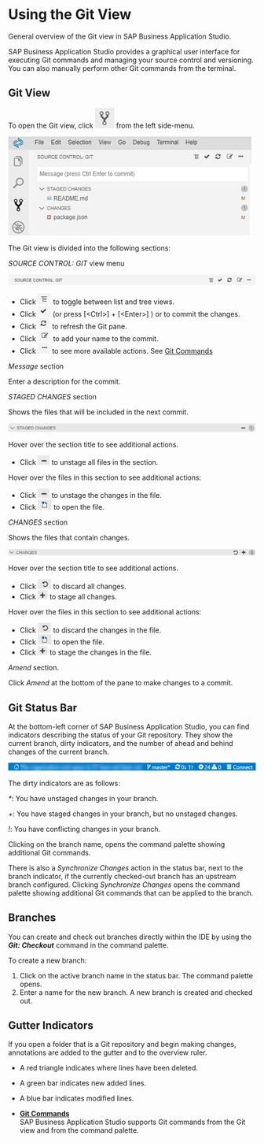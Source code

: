 <!-- loio265962e20eee43f499516de9011ac2e3 -->

# Using the Git View

General overview of the Git view in SAP Business Application Studio.

SAP Business Application Studio provides a graphical user interface for executing Git commands and managing your source control and versioning. You can also manually perform other Git commands from the terminal.



<a name="loio265962e20eee43f499516de9011ac2e3__section_wlx_4kf_zlb"/>

## Git View

To open the Git view, click ![](images/Open_Git_pane_7c27a9f.png) from the left side-menu.

![](images/Git_view_44295cf.jpg)

The Git view is divided into the following sections:

*SOURCE CONTROL: GIT* view menu

![](images/source_control_GIT_menu_e10ab7d.png) 

-   Click ![](images/toggle_icon_e7e5e6d.png) to toggle between list and tree views.
-   Click ![](images/commit_icon_5792efe.png) \(or press  [<Ctrl\>\] + [<Enter\>\] \) or to commit the changes.
-   Click ![](images/refresh_icon_new_baea6eb.png) to refresh the Git pane.
-   Click ![](images/sign_off_2702bdd.png) to add your name to the commit.
-   Click ![](images/more_actions_new_ab37e83.png) to see more available actions. See [Git Commands](Git_Commands_5914548.md)

 *Message* section

Enter a description for the commit.

*STAGED CHANGES* section

Shows the files that will be included in the next commit.

![](images/staged_changes_menu_89ea9de.png)

Hover over the section title to see additional actions.

-   Click ![](images/unstage_changes_icon_684e1d1.png) to unstage all files in the section.

Hover over the files in this section to see additional actions:

-   Click ![](images/unstage_changes_icon_684e1d1.png) to unstage the changes in the file.
-   Click ![](images/open_file_icon_2380fb5.png) to open the file.

*CHANGES* section

Shows the files that contain changes.

![](images/changes_menu_da6cd19.png)

Hover over the section title to see additional actions.

-   Click ![](images/discard_changes_icon_b9f9b23.png) to discard all changes.
-   Click ![](images/stage_changes_icon_10076b2.png) to stage all changes.

Hover over the files in this section to see additional actions:

-   Click ![](images/discard_changes_icon_b9f9b23.png) to discard the changes in the file.
-   Click ![](images/open_file_icon_2380fb5.png) to open the file.
-   Click ![](images/stage_changes_icon_10076b2.png) to stage the changes in the file.

*Amend* section.

Click *Amend* at the bottom of the pane to make changes to a commit.



<a name="loio265962e20eee43f499516de9011ac2e3__section_rqf_jtf_zlb"/>

## Git Status Bar

At the bottom-left corner of SAP Business Application Studio, you can find indicators describing the status of your Git repository. They show the current branch, dirty indicators, and the number of ahead and behind changes of the current branch.

![](images/Git_Status_Bar_a3be78e.png)

The dirty indicators are as follows:

*\**: You have unstaged changes in your branch.

*+*: You have staged changes in your branch, but no unstaged changes.

*!*: You have conflicting changes in your branch.

Clicking on the branch name, opens the command palette showing additional Git commands.

There is also a *Synchronize Changes* action in the status bar, next to the branch indicator, if the currently checked-out branch has an upstream branch configured. Clicking *Synchronize Changes* opens the command palette showing additional Git commands that can be applied to the branch.



<a name="loio265962e20eee43f499516de9011ac2e3__section_gl5_q1g_zlb"/>

## Branches

You can create and check out branches directly within the IDE by using the ***Git: Checkout*** command in the command palette.

To create a new branch:

1.  Click on the active branch name in the status bar. The command palette opens.
2.  Enter a name for the new branch. A new branch is created and checked out.



<a name="loio265962e20eee43f499516de9011ac2e3__section_trx_bbg_zlb"/>

## Gutter Indicators

If you open a folder that is a Git repository and begin making changes, annotations are added to the gutter and to the overview ruler.

-   A red triangle indicates where lines have been deleted.

-   A green bar indicates new added lines.

-   A blue bar indicates modified lines.


-   **[Git Commands](Git_Commands_5914548.md "SAP Business Application Studio supports Git
		commands from the Git view and from the command palette.")**  
SAP Business Application Studio supports Git commands from the Git view and from the command palette.

